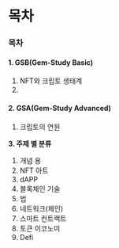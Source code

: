 # 목차



### 목차

#### 1. GSB(Gem-Study Basic)

1. NFT와 크립토 생태계
2.

#### 2. GSA(Gem-Study Advanced)

1. 크립토의 연원



**3. 주제 별 분류**

1. 개념 용
2. NFT 아트
3. dAPP
4. 블록체인 기술
5. 법
6. 네트워크(체인)
7. 스마트 컨트랙트
8. 토큰 이코노미
9. Defi
